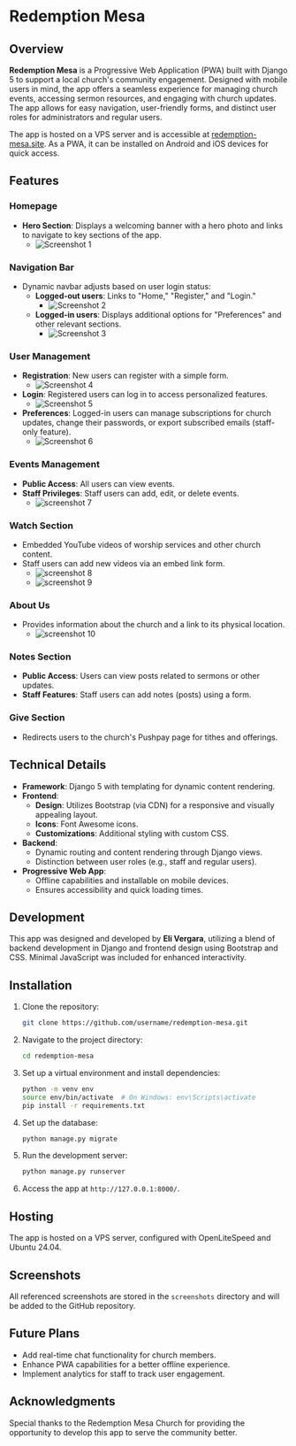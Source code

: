 # Redemption Mesa

## Overview
**Redemption Mesa** is a Progressive Web Application (PWA) built with Django 5 to support a local church's community engagement. Designed with mobile users in mind, the app offers a seamless experience for managing church events, accessing sermon resources, and engaging with church updates. The app allows for easy navigation, user-friendly forms, and distinct user roles for administrators and regular users.

The app is hosted on a VPS server and is accessible at [redemption-mesa.site](https://redemption-mesa.site). As a PWA, it can be installed on Android and iOS devices for quick access.

## Features

### Homepage
- **Hero Section**: Displays a welcoming banner with a hero photo and links to navigate to key sections of the app. 
  - ![Screenshot 1](./screenshots/screenshot1.png)

### Navigation Bar
- Dynamic navbar adjusts based on user login status:
  - **Logged-out users**: Links to "Home," "Register," and "Login."
    - ![Screenshot 2](./screenshots/screenshot2.png)
  - **Logged-in users**: Displays additional options for "Preferences" and other relevant sections.
    - ![Screenshot 3](./screenshots/screenshot3.png)

### User Management
- **Registration**: New users can register with a simple form.
  - ![Screenshot 4](./screenshots/screenshot4.png)
- **Login**: Registered users can log in to access personalized features.
  - ![Screenshot 5](./screenshots/screenshot5.png)
- **Preferences**: Logged-in users can manage subscriptions for church updates, change their passwords, or export subscribed emails (staff-only feature).
  - ![Screenshot 6](./screenshots/screenshot6.png)

### Events Management
- **Public Access**: All users can view events.
- **Staff Privileges**: Staff users can add, edit, or delete events.
  - ![screenshot 7](./screenshots/screenshot7.png)

### Watch Section
- Embedded YouTube videos of worship services and other church content.
- Staff users can add new videos via an embed link form.
  - ![screenshot 8](./screenshots/screenshot8.png)
  - ![screenshot 9](./screenshots/screenshot9.png)

### About Us
- Provides information about the church and a link to its physical location.
  - ![screenshot 10](./screenshots/screenshot10.png)

### Notes Section
- **Public Access**: Users can view posts related to sermons or other updates.
- **Staff Features**: Staff users can add notes (posts) using a form.

### Give Section
- Redirects users to the church's Pushpay page for tithes and offerings.

## Technical Details
- **Framework**: Django 5 with templating for dynamic content rendering.
- **Frontend**:
  - **Design**: Utilizes Bootstrap (via CDN) for a responsive and visually appealing layout.
  - **Icons**: Font Awesome icons.
  - **Customizations**: Additional styling with custom CSS.
- **Backend**:
  - Dynamic routing and content rendering through Django views.
  - Distinction between user roles (e.g., staff and regular users).
- **Progressive Web App**:
  - Offline capabilities and installable on mobile devices.
  - Ensures accessibility and quick loading times.

## Development
This app was designed and developed by **Eli Vergara**, utilizing a blend of backend development in Django and frontend design using Bootstrap and CSS. Minimal JavaScript was included for enhanced interactivity.

## Installation
1. Clone the repository:
   ```bash
   git clone https://github.com/username/redemption-mesa.git
   ```
2. Navigate to the project directory:
   ```bash
   cd redemption-mesa
   ```
3. Set up a virtual environment and install dependencies:
   ```bash
   python -m venv env
   source env/bin/activate  # On Windows: env\Scripts\activate
   pip install -r requirements.txt
   ```
4. Set up the database:
   ```bash
   python manage.py migrate
   ```
5. Run the development server:
   ```bash
   python manage.py runserver
   ```
6. Access the app at `http://127.0.0.1:8000/`.

## Hosting
The app is hosted on a VPS server, configured with OpenLiteSpeed and Ubuntu 24.04. 

## Screenshots
All referenced screenshots are stored in the `screenshots` directory and will be added to the GitHub repository.

## Future Plans
- Add real-time chat functionality for church members.
- Enhance PWA capabilities for a better offline experience.
- Implement analytics for staff to track user engagement.

## Acknowledgments
Special thanks to the Redemption Mesa Church for providing the opportunity to develop this app to serve the community better.

